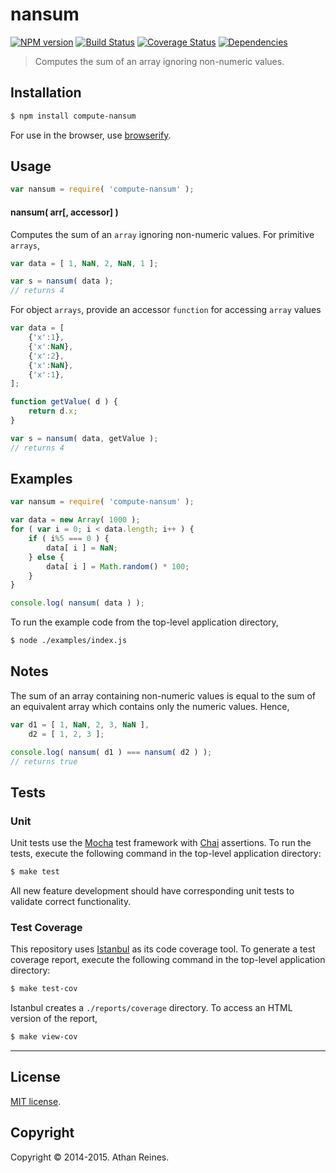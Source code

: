 nansum
===
[![NPM version][npm-image]][npm-url] [![Build Status][travis-image]][travis-url] [![Coverage Status][coveralls-image]][coveralls-url] [![Dependencies][dependencies-image]][dependencies-url]

> Computes the sum of an array ignoring non-numeric values.


## Installation

``` bash
$ npm install compute-nansum
```

For use in the browser, use [browserify](https://github.com/substack/node-browserify).


## Usage

``` javascript
var nansum = require( 'compute-nansum' );
```

#### nansum( arr[, accessor] )

Computes the sum of an `array` ignoring non-numeric values. For primitive `arrays`,

``` javascript
var data = [ 1, NaN, 2, NaN, 1 ];

var s = nansum( data );
// returns 4
```

For object `arrays`, provide an accessor `function` for accessing `array` values

``` javascript
var data = [
    {'x':1},
    {'x':NaN},
    {'x':2},
    {'x':NaN},
    {'x':1},
];

function getValue( d ) {
    return d.x;
}

var s = nansum( data, getValue );
// returns 4
```



## Examples

``` javascript
var nansum = require( 'compute-nansum' );

var data = new Array( 1000 );
for ( var i = 0; i < data.length; i++ ) {
	if ( i%5 === 0 ) {
		data[ i ] = NaN;
	} else {
		data[ i ] = Math.random() * 100;
	}
}

console.log( nansum( data ) );
```

To run the example code from the top-level application directory,

``` bash
$ node ./examples/index.js
```


## Notes

The sum of an array containing non-numeric values is equal to the sum of an equivalent array which contains only the numeric values. Hence,

``` javascript
var d1 = [ 1, NaN, 2, 3, NaN ],
    d2 = [ 1, 2, 3 ];

console.log( nansum( d1 ) === nansum( d2 ) );
// returns true
```


## Tests

### Unit

Unit tests use the [Mocha](http://mochajs.org) test framework with [Chai](http://chaijs.com) assertions. To run the tests, execute the following command in the top-level application directory:

``` bash
$ make test
```

All new feature development should have corresponding unit tests to validate correct functionality.


### Test Coverage

This repository uses [Istanbul](https://github.com/gotwarlost/istanbul) as its code coverage tool. To generate a test coverage report, execute the following command in the top-level application directory:

``` bash
$ make test-cov
```

Istanbul creates a `./reports/coverage` directory. To access an HTML version of the report,

``` bash
$ make view-cov
```


---
## License

[MIT license](http://opensource.org/licenses/MIT).


## Copyright

Copyright &copy; 2014-2015. Athan Reines.


[npm-image]: http://img.shields.io/npm/v/compute-nansum.svg
[npm-url]: https://npmjs.org/package/compute-nansum

[travis-image]: http://img.shields.io/travis/compute-io/nansum/master.svg
[travis-url]: https://travis-ci.org/compute-io/nansum

[coveralls-image]: https://img.shields.io/coveralls/compute-io/nansum/master.svg
[coveralls-url]: https://coveralls.io/r/compute-io/nansum?branch=master

[dependencies-image]: http://img.shields.io/david/compute-io/nansum.svg
[dependencies-url]: https://david-dm.org/compute-io/nansum

[dev-dependencies-image]: http://img.shields.io/david/dev/compute-io/nansum.svg
[dev-dependencies-url]: https://david-dm.org/dev/compute-io/nansum

[github-issues-image]: http://img.shields.io/github/issues/compute-io/nansum.svg
[github-issues-url]: https://github.com/compute-io/nansum/issues
